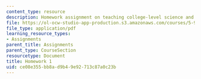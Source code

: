 ```yaml
---
content_type: resource
description: Homework assignment on teaching college-level science and engineering.
file: https://ol-ocw-studio-app-production.s3.amazonaws.com/courses/5-95j-teaching-college-level-science-and-engineering-spring-2009/ce08e355bb8ad9b49e92713c87a0c23b_MIT5_95js09_hw01.pdf
file_type: application/pdf
learning_resource_types:
- Assignments
parent_title: Assignments
parent_type: CourseSection
resourcetype: Document
title: Homework 1
uid: ce08e355-bb8a-d9b4-9e92-713c87a0c23b
---
```

